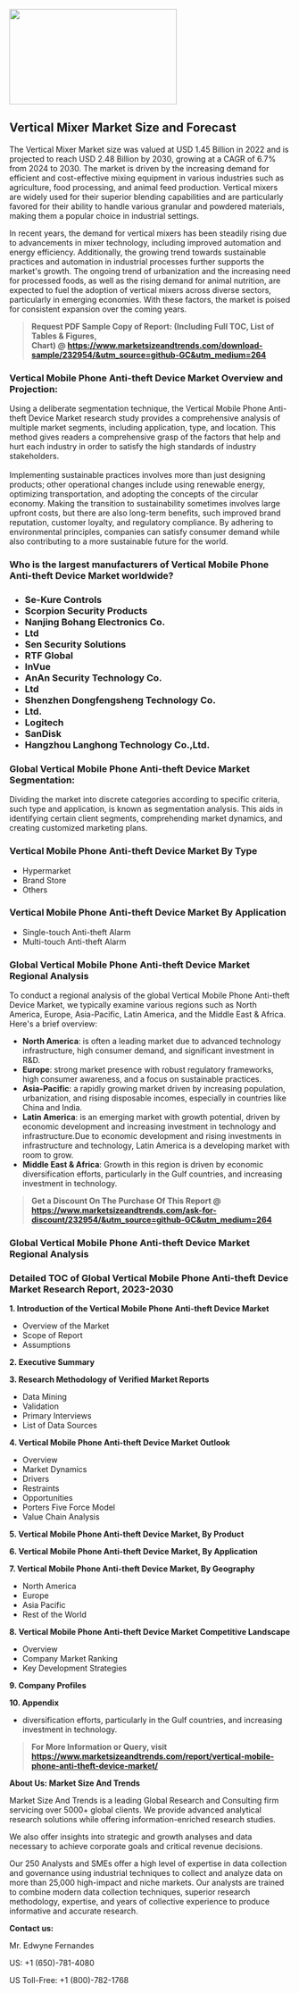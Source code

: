 <p><img class="alignnone size-medium wp-image-20088" src="https://ffe5etoiles.com/wp-content/uploads/2024/12/MST1-300x171.png" alt="" width="300" height="171" /></p><h2>Vertical Mixer Market Size and Forecast</h2><p>The Vertical Mixer Market size was valued at USD 1.45 Billion in 2022 and is projected to reach USD 2.48 Billion by 2030, growing at a CAGR of 6.7% from 2024 to 2030. The market is driven by the increasing demand for efficient and cost-effective mixing equipment in various industries such as agriculture, food processing, and animal feed production. Vertical mixers are widely used for their superior blending capabilities and are particularly favored for their ability to handle various granular and powdered materials, making them a popular choice in industrial settings.</p><p>In recent years, the demand for vertical mixers has been steadily rising due to advancements in mixer technology, including improved automation and energy efficiency. Additionally, the growing trend towards sustainable practices and automation in industrial processes further supports the market's growth. The ongoing trend of urbanization and the increasing need for processed foods, as well as the rising demand for animal nutrition, are expected to fuel the adoption of vertical mixers across diverse sectors, particularly in emerging economies. With these factors, the market is poised for consistent expansion over the coming years.</p></p><blockquote id="" class=""><strong>Request PDF Sample Copy of Report: (Including Full TOC, List of Tables &amp; Figures, Chart)&nbsp;@&nbsp;<strong><a href="https://www.marketsizeandtrends.com/download-sample/232954/&utm_source=github-GC&utm_medium=264" target="_blank">https://www.marketsizeandtrends.com/download-sample/232954/&utm_source=github-GC&utm_medium=264</a></strong></strong></blockquote><h3 id="" class="">Vertical Mobile Phone Anti-theft Device Market&nbsp;Overview and Projection:</h3><p id="" class="">Using a deliberate segmentation technique, the Vertical Mobile Phone Anti-theft Device Market research study provides a comprehensive analysis of multiple market segments, including application, type, and location. This method gives readers a comprehensive grasp of the factors that help and hurt each industry in order to satisfy the high standards of industry stakeholders. <br /> <br />Implementing sustainable practices involves more than just designing products; other operational changes include using renewable energy, optimizing transportation, and adopting the concepts of the circular economy. Making the transition to sustainability sometimes involves large upfront costs, but there are also long-term benefits, such improved brand reputation, customer loyalty, and regulatory compliance. By adhering to environmental principles, companies can satisfy consumer demand while also contributing to a more sustainable future for the world.</p><h3 id="" class="">Who is the largest manufacturers of&nbsp;Vertical Mobile Phone Anti-theft Device Market worldwide?</h3><h3 class=""><p><ul><li>Se-Kure Controls </li><li> Scorpion Security Products </li><li> Nanjing Bohang Electronics Co. </li><li> Ltd </li><li> Sen Security Solutions </li><li> RTF Global </li><li> InVue </li><li> AnAn Security Technology Co. </li><li> Ltd </li><li> Shenzhen Dongfengsheng Technology Co. </li><li> Ltd. </li><li> Logitech </li><li> SanDisk </li><li> Hangzhou Langhong Technology Co.,Ltd.</li></ul></p></h3><h3 id="" class="">Global&nbsp;Vertical Mobile Phone Anti-theft Device Market Segmentation:</h3><p id="" class="">Dividing the market into discrete categories according to specific criteria, such type and application, is known as segmentation analysis. This aids in identifying certain client segments, comprehending market dynamics, and creating customized marketing plans.</p><h3 id="" class="">Vertical Mobile Phone Anti-theft Device Market&nbsp;By Type</h3><p><p><ul><li>Hypermarket</li><li> Brand Store</li><li> Others</p></li></ul></p></p><h3 id="" class="">Vertical Mobile Phone Anti-theft Device Market&nbsp;By Application</h3><p class=""><p><ul><li>Single-touch Anti-theft Alarm</li><li> Multi-touch Anti-theft Alarm</li></ul></p></p><h3 id="" class="">Global Vertical Mobile Phone Anti-theft Device Market Regional Analysis</h3><p id="" class="">To conduct a regional analysis of the global Vertical Mobile Phone Anti-theft Device Market, we typically examine various regions such as North America, Europe, Asia-Pacific, Latin America, and the Middle East &amp; Africa. Here's a brief overview:</p><ul><li><strong>North America</strong>: is often a leading market due to advanced technology infrastructure, high consumer demand, and significant investment in R&amp;D.</li><li><strong>Europe</strong>: strong market presence with robust regulatory frameworks, high consumer awareness, and a focus on sustainable practices.</li><li><strong>Asia-Pacific</strong>: a rapidly growing market driven by increasing population, urbanization, and rising disposable incomes, especially in countries like China and India.</li><li><strong>Latin America</strong>: is an emerging market with growth potential, driven by economic development and increasing investment in technology and infrastructure.Due to economic development and rising investments in infrastructure and technology, Latin America is a developing market with room to grow.</li><li><strong>Middle East &amp; Africa</strong>: Growth in this region is driven by economic diversification efforts, particularly in the Gulf countries, and increasing investment in technology.</li></ul><blockquote id="" class=""><strong>Get a Discount On The Purchase Of This Report @ <strong><a href="https://www.marketsizeandtrends.com/ask-for-discount/232954/&utm_source=github-GC&utm_medium=264" target="_blank">https://www.marketsizeandtrends.com/ask-for-discount/232954/&utm_source=github-GC&utm_medium=264</a></strong></strong></blockquote><h3 id="" class="">Global Vertical Mobile Phone Anti-theft Device Market Regional Analysis</h3><h3 id="" class="">Detailed TOC of Global Vertical Mobile Phone Anti-theft Device Market Research Report, 2023-2030</h3><p id="" class=""><strong>1. Introduction of the Vertical Mobile Phone Anti-theft Device Market</strong></p><ul><li>Overview of the Market</li><li>Scope of Report</li><li>Assumptions</li></ul><p id="" class=""><strong>2. Executive Summary</strong></p><p id="" class=""><strong>3. Research Methodology of Verified Market Reports</strong></p><ul><li>Data Mining</li><li>Validation</li><li>Primary Interviews</li><li>List of Data Sources</li></ul><p id="" class=""><strong>4. Vertical Mobile Phone Anti-theft Device Market Outlook</strong></p><ul><li>Overview</li><li>Market Dynamics</li><li>Drivers</li><li>Restraints</li><li>Opportunities</li><li>Porters Five Force Model</li><li>Value Chain Analysis</li></ul><p id="" class=""><strong>5. Vertical Mobile Phone Anti-theft Device Market, By Product</strong></p><p id="" class=""><strong>6. Vertical Mobile Phone Anti-theft Device Market, By Application</strong></p><p id="" class=""><strong>7. Vertical Mobile Phone Anti-theft Device Market, By Geography</strong></p><ul><li>North America</li><li>Europe</li><li>Asia Pacific</li><li>Rest of the World</li></ul><p id="" class=""><strong>8. Vertical Mobile Phone Anti-theft Device Market Competitive Landscape</strong></p><ul><li>Overview</li><li>Company Market Ranking</li><li>Key Development Strategies</li></ul><p id="" class=""><strong>9. Company Profiles</strong></p><p id="" class=""><strong>10. Appendix</strong></p><ul><li>diversification efforts, particularly in the Gulf countries, and increasing investment in technology.</li></ul><blockquote id="" class=""><strong>For More Information or Query, visit <strong><strong><a href="https://www.marketsizeandtrends.com/report/vertical-mobile-phone-anti-theft-device-market/" target="_blank">https://www.marketsizeandtrends.com/report/vertical-mobile-phone-anti-theft-device-market/</a></strong></strong></strong></blockquote><p id="" class=""><strong>About Us: Market Size And Trends</strong></p><p id="" class="">Market Size And Trends is a leading Global Research and Consulting firm servicing over 5000+ global clients. We provide advanced analytical research solutions while offering information-enriched research studies.</p><p id="" class="">We also offer insights into strategic and growth analyses and data necessary to achieve corporate goals and critical revenue decisions.</p><p id="" class="">Our 250 Analysts and SMEs offer a high level of expertise in data collection and governance using industrial techniques to collect and analyze data on more than 25,000 high-impact and niche markets. Our analysts are trained to combine modern data collection techniques, superior research methodology, expertise, and years of collective experience to produce informative and accurate research.</p><p id="" class=""><strong>Contact us:</strong></p><p id="" class="">Mr. Edwyne Fernandes</p><p id="" class="">US: +1 (650)-781-4080</p><p id="" class="">US Toll-Free: +1 (800)-782-1768</p>

